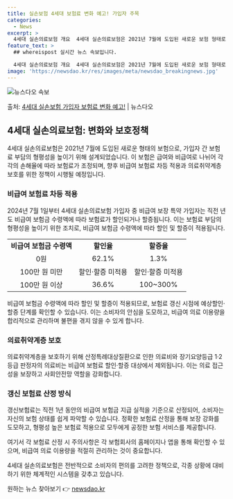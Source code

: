 ```yaml
---
title: 실손보험 4세대 보험료 변화 예고! 가입자 주목
categories:
  - News
excerpt: >
  4세대 실손의료보험 개요  4세대 실손의료보험은 2021년 7월에 도입된 새로운 보험 형태로, 기존 건강보험…
feature_text: >
  ## whereispost 실시간 뉴스 속보입니다.

  4세대 실손의료보험 개요  4세대 실손의료보험은 2021년 7월에 도입된 새로운 보험 형태로, 기존 건강보험…
image: 'https://newsdao.kr/res/images/meta/newsdao_breakingnews.jpg'
---
```


![뉴스다오 속보](https://newsdao.kr/res/images/meta/newsdao_breakingnews.jpg)

<p>출처: <a href="https://newsdao.kr/4128" rel="dofollow">4세대 실손보험 가입자 보험료 변화 예고!</a> | 뉴스다오</p>

<h2 data-ke-size="size26">4세대 실손의료보험: 변화와 보호정책</h2>

<p data-ke-size="size16">4세대 실손의료보험은 2021년 7월에 도입된 새로운 형태의 보험으로, 가입자 간 보험료 부담의 형평성을 높이기 위해 설계되었습니다. 이 보험은 급여와 비급여로 나뉘어 각각의 손해율에 따라 보험료가 조정되며, 향후 비급여 보험료 차등 적용과 의료취약계층 보호를 위한 정책이 시행될 예정입니다.</p>

<h3>비급여 보험료 차등 적용</h3>

<p data-ke-size="size16">2024년 7월 1일부터 4세대 실손의료보험 가입자 중 비급여 보장 특약 가입자는 직전 년도 비급여 보험금 수령액에 따라 보험료가 할인되거나 할증됩니다. 이는 보험료 부담의 형평성을 높이기 위한 조치로, 비급여 보험금 수령액에 따라 할인 및 할증이 적용됩니다.</p>

<table>
  <tr>
    <td style="text-align: center; height: 17px;"><b>비급여 보험금 수령액</b></td>
    <td style="text-align: center; height: 17px;"><b>할인율</b></td>
    <td style="text-align: center; height: 17px;"><b>할증율</b></td>
  </tr>
  <tr>
    <td style="text-align: center; height: 17px;">0원</td>
    <td style="text-align: center; height: 17px;">62.1%</td>
    <td style="text-align: center; height: 17px;">1.3%</td>
  </tr>
  <tr>
    <td style="text-align: center; height: 17px;">100만 원 미만</td>
    <td style="text-align: center; height: 17px;">할인·할증 미적용</td>
    <td style="text-align: center; height: 17px;">할인·할증 미적용</td>
  </tr>
  <tr>
    <td style="text-align: center; height: 17px;">100만 원 이상</td>
    <td style="text-align: center; height: 17px;">36.6%</td>
    <td style="text-align: center; height: 17px;">100~300%</td>
  </tr>
</table>

<p data-ke-size="size16">비급여 보험금 수령액에 따라 할인 및 할증이 적용되므로, 보험료 갱신 시점에 예상할인·할증 단계를 확인할 수 있습니다. 이는 소비자의 안심을 도모하고, 비급여 의료 이용량을 합리적으로 관리하며 불편을 겪지 않을 수 있게 합니다.</p>

<h3>의료취약계층 보호</h3>

<p data-ke-size="size16">의료취약계층을 보호하기 위해 산정특례대상질환으로 인한 의료비와 장기요양등급 1·2등급 판정자의 의료비는 비급여 보험료 할인·할증 대상에서 제외됩니다. 이는 의료 접근성을 보장하고 사회안전망 역할을 강화합니다.</p>

<h3>갱신 보험료 산정 방식</h3>

<p data-ke-size="size16">갱신보험료는 직전 1년 동안의 비급여 보험금 지급 실적을 기준으로 산정되어, 소비자는 자신의 보험 상태를 쉽게 파악할 수 있습니다. 정확한 보험료 산정을 통해 보장 강화를 도모하고, 형평성 높은 보험료 적용으로 모두에게 공정한 보험 서비스를 제공합니다.</p>

<p data-ke-size="size16">여기서 각 보험료 산정 시 주의사항은 각 보험회사의 홈페이지나 앱을 통해 확인할 수 있으며, 비급여 의료 이용량을 적절히 관리하는 것이 중요합니다.</p>

<p data-ke-size="size16">4세대 실손의료보험은 전반적으로 소비자의 편의를 고려한 정책으로, 각종 상황에 대비하기 위한 체계적인 시스템을 갖추고 있습니다.</p> 

원하는 뉴스 찾아보기 👉 <a href="https://newsdao.kr" rel="dofollow">newsdao.kr</a>


